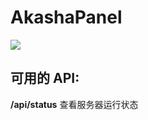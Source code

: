 # AkashaPanel

![](https://please.takemeto.icu/img/Nahida.png)

## 可用的 API:

**/api/status** 查看服务器运行状态